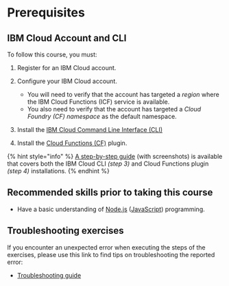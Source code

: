# Prerequisites

## IBM Cloud Account and CLI

To follow this course, you must:

1. Register for an IBM Cloud account.

2. Configure your IBM Cloud account.
    - You will need to verify that the account has targeted a _region_ where the IBM Cloud Functions (ICF) service is available.
    - You also need to verify that the account has targeted a _Cloud Foundry (CF) namespace_ as the default namespace.
3. Install the [IBM Cloud Command Line Interface (CLI)](https://cloud.ibm.com/docs/cli?topic=cloud-cli-getting-started)
4. Install the [Cloud Functions (CF)](https://cloud.ibm.com/functions/learn/cli) plugin.

{% hint style="info" %}
[A step-by-step guide](https://github.com/IBM/cloud-functions-workshops/tree/master/prereqs) (with screenshots) is available that covers both the IBM Cloud CLI _(step 3)_ and Cloud Functions plugin _(step 4)_ installations.
{% endhint %}

## Recommended skills prior to taking this course

- Have a basic understanding of [Node.js](https://nodejs.org/) ([JavaScript](https://nodejs.org/about/)) programming.

## Troubleshooting exercises

If you encounter an unexpected error when executing the steps of the exercises, please use this link to find tips on troubleshooting the reported error:

- [Troubleshooting guide](TROUBLESHOOTING.md)
